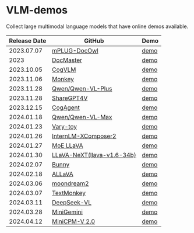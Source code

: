 # VLM-demos

Collect large multimodal language models that have online demos available.

|Release Date | GitHub|Demo|
|-------------|--------|----|
| 2023.07.07 | [mPLUG-DocOwl](https://github.com/X-PLUG/mPLUG-DocOwl?tab=readme-ov-file) | [demo](https://modelscope.cn/studios/iic/mPLUG-DocOwl/summary)|
| 2023 | [DocMaster](https://github.com/AlibabaResearch/AdvancedLiterateMachinery?tab=readme-ov-file) | [demo](https://www.modelscope.cn/studios/iic/DocMaster/summary) |
| 2023.10.05  | [CogVLM](https://github.com/THUDM/CogVLM?tab=readme-ov-file#introduction-to-cogvlm)|  [demo](http://36.103.203.44:7861/) |
| 2023.11.06 | [Monkey](https://github.com/Yuliang-Liu/Monkey) | [demo](http://27.18.93.119:7681/)|
| 2023.11.28 | [Qwen/Qwen-VL-Plus](https://github.com/QwenLM/Qwen-VL) | [demo](https://huggingface.co/spaces/Qwen/Qwen-VL-Plus)|
| 2023.11.28 | [ShareGPT4V](https://github.com/InternLM/InternLM-XComposer/tree/main/projects/ShareGPT4V) | [demo](https://huggingface.co/spaces/Lin-Chen/ShareGPT4V-7B) |
| 2023.12.15  | [CogAgent](https://github.com/THUDM/CogVLM?tab=readme-ov-file#introduction-to-cogagent)|  [demo](http://36.103.203.44:7861/) |
| 2024.01.18 | [Qwen/Qwen-VL-Max](https://github.com/QwenLM/Qwen-VL) | [demo](https://huggingface.co/spaces/Qwen/Qwen-VL-Max) |
| 2024.01.23 | [Vary-toy](https://github.com/Ucas-HaoranWei/Vary-toy)| [demo](https://vary.xiaomy.net/) |
| 2024.01.26 | [InternLM-XComposer2](https://github.com/InternLM/InternLM-XComposer)  | [demo](https://huggingface.co/spaces/Willow123/InternLM-XComposer) |
| 2024.01.27 | [MoE LLaVA](https://github.com/PKU-YuanGroup/MoE-LLaVA)| [demo](https://huggingface.co/spaces/LanguageBind/MoE-LLaVA)|
| 2024.01.30 | [LLaVA-NeXT(llava-v1.6-34b)](https://github.com/haotian-liu/LLaVA) | [demo](https://llava.hliu.cc/)|
| 2024.02.07 | [Bunny](https://github.com/BAAI-DCAI/Bunny?tab=readme-ov-file) | [demo](https://wisemodel.cn/space/baai/Bunny) |
| 2024.02.18 | [ALLaVA](https://github.com/FreedomIntelligence/ALLaVA?tab=readme-ov-file)  | [demo](https://allava.freedomai.cn/#/) |
| 2024.03.06 | [moondream2](https://github.com/vikhyat/moondream) | [demo](https://huggingface.co/spaces/vikhyatk/moondream2) |
| 2024.03.07 | [TextMonkey](https://github.com/Yuliang-Liu/Monkey) | [demo](http://vlrlab-monkey.xyz:7684/)
| 2024.03.11 | [DeepSeek-VL](https://github.com/deepseek-ai/DeepSeek-VL) | [demo](https://huggingface.co/spaces/deepseek-ai/DeepSeek-VL-7B)
| 2024.03.28 | [MiniGemini](https://github.com/dvlab-research/MiniGemini?tab=readme-ov-file) | [demo](http://103.170.5.190:7860/) |
| 2024.04.12 | [MiniCPM-V 2.0](https://github.com/OpenBMB/MiniCPM-V?tab=readme-ov-file#demo) | [demo](http://120.92.209.146/)|
